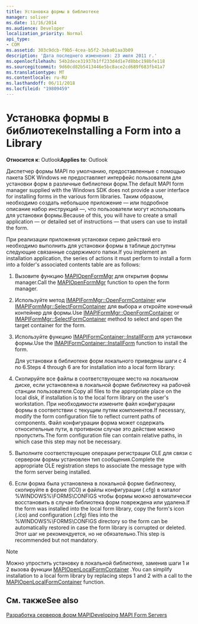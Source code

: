 ```yaml
---
title: Установка формы в библиотеке
manager: soliver
ms.date: 11/16/2014
ms.audience: Developer
localization_priority: Normal
api_type:
- COM
ms.assetid: 303c9dcb-f9b5-4cea-b5f2-3eba01aa3b09
description: 'Дата последнего изменения: 23 июля 2011 г.'
ms.openlocfilehash: 54b2dece31937b1ff233d4d1e7d8bbc198bfe118
ms.sourcegitcommit: 9d60cd82b5413446e5bc8ace2cd689f683fb41a7
ms.translationtype: MT
ms.contentlocale: ru-RU
ms.lasthandoff: 06/11/2018
ms.locfileid: "19809459"
---
```

# <a name="installing-a-form-into-a-library"></a><span data-ttu-id="faa7d-103">Установка формы в библиотеке</span><span class="sxs-lookup"><span data-stu-id="faa7d-103">Installing a Form into a Library</span></span>

  
  
<span data-ttu-id="faa7d-104">**Относится к**: Outlook</span><span class="sxs-lookup"><span data-stu-id="faa7d-104">**Applies to**: Outlook</span></span> 
  
<span data-ttu-id="faa7d-105">Диспетчер формы MAPI по умолчанию, предоставленные с помощью пакета SDK Windows не предоставляет интерфейс пользователя для установки форм в различные библиотеки форм.</span><span class="sxs-lookup"><span data-stu-id="faa7d-105">The default MAPI form manager supplied with the Windows SDK does not provide a user interface for installing forms in the various form libraries.</span></span> <span data-ttu-id="faa7d-106">Таким образом, необходимо создать небольшое приложение — или подробное описание набор инструкций —, что пользователи могут использовать для установки формы.</span><span class="sxs-lookup"><span data-stu-id="faa7d-106">Because of this, you will have to create a small application — or detailed set of instructions — that users can use to install the form.</span></span>
  
<span data-ttu-id="faa7d-107">При реализации приложения установки серию действий его необходимо выполнить для установки формы в таблице доступны следующие связанные содержимого папки.</span><span class="sxs-lookup"><span data-stu-id="faa7d-107">If you implement an installation application, the series of actions it must perform to install a form into a folder's associated contents table are as follows:</span></span>
  
1. <span data-ttu-id="faa7d-108">Вызовите функцию [MAPIOpenFormMgr](mapiopenformmgr.md) для открытия формы manager.</span><span class="sxs-lookup"><span data-stu-id="faa7d-108">Call the [MAPIOpenFormMgr](mapiopenformmgr.md) function to open the form manager.</span></span> 
    
2. <span data-ttu-id="faa7d-109">Используйте метод [IMAPIFormMgr::OpenFormContainer](imapiformmgr-openformcontainer.md) или [IMAPIFormMgr::SelectFormContainer](imapiformmgr-selectformcontainer.md) для выбора и откройте конечный контейнер для формы.</span><span class="sxs-lookup"><span data-stu-id="faa7d-109">Use [IMAPIFormMgr::OpenFormContainer](imapiformmgr-openformcontainer.md) or [IMAPIFormMgr::SelectFormContainer](imapiformmgr-selectformcontainer.md) method to select and open the target container for the form.</span></span> 
    
3. <span data-ttu-id="faa7d-110">Используйте функцию [IMAPIFormContainer::InstallForm](imapiformcontainer-installform.md) для установки формы.</span><span class="sxs-lookup"><span data-stu-id="faa7d-110">Use the [IMAPIFormContainer::InstallForm](imapiformcontainer-installform.md) function to install the form.</span></span> 
    
    <span data-ttu-id="faa7d-111">Для установки в библиотеке форм локального приведены шаги с 4 по 6.</span><span class="sxs-lookup"><span data-stu-id="faa7d-111">Steps 4 through 6 are for installation into a local form library:</span></span>
    
4. <span data-ttu-id="faa7d-112">Скопируйте все файлы в соответствующее место на локальном диске, если установлена в локальной форме библиотеку на рабочей станции пользователя.</span><span class="sxs-lookup"><span data-stu-id="faa7d-112">Copy all files to the appropriate place on the local disk, if installation is to the local form library on the user's workstation.</span></span> <span data-ttu-id="faa7d-113">При необходимости измените файл конфигурации формы в соответствии с текущим путям компонентов.</span><span class="sxs-lookup"><span data-stu-id="faa7d-113">If necessary, modify the form configuration file to reflect current paths of components.</span></span> <span data-ttu-id="faa7d-114">Файл конфигурации форма может содержать относительные пути, в противном случае это действие можно пропустить.</span><span class="sxs-lookup"><span data-stu-id="faa7d-114">The form configuration file can contain relative paths, in which case this step may not be necessary.</span></span>
    
5. <span data-ttu-id="faa7d-115">Выполните соответствующие операции регистрации OLE для связи с сервером формы установлен тип сообщения.</span><span class="sxs-lookup"><span data-stu-id="faa7d-115">Complete the appropriate OLE registration steps to associate the message type with the form server being installed.</span></span>
    
6. <span data-ttu-id="faa7d-116">Если форма была установлена в локальной форме библиотеку, скопируйте в форме (ICO) и файлы конфигурации (.cfg) в каталог %WINDOWS%\FORMS\CONFIGS чтобы формы можно автоматически восстановить в случае библиотека форм повреждена или удалена.</span><span class="sxs-lookup"><span data-stu-id="faa7d-116">If the form was installed into the local form library, copy the form's icon (.ico) and configuration (.cfg) files into the %WINDOWS%\FORMS\CONFIGS directory so the form can be automatically restored in case the form library is corrupted or deleted.</span></span> <span data-ttu-id="faa7d-117">Этот шаг не рекомендуется, но не обязательно.</span><span class="sxs-lookup"><span data-stu-id="faa7d-117">This step is recommended but not mandatory.</span></span>
    
> [!NOTE]
> <span data-ttu-id="faa7d-118">Можно упростить установку в локальной библиотеке, заменив шаги 1 и 2 вызова функции [MAPIOpenLocalFormContainer](mapiopenlocalformcontainer.md) .</span><span class="sxs-lookup"><span data-stu-id="faa7d-118">You can simplify installation to a local form library by replacing steps 1 and 2 with a call to the [MAPIOpenLocalFormContainer](mapiopenlocalformcontainer.md) function.</span></span> 
  
## <a name="see-also"></a><span data-ttu-id="faa7d-119">См. также</span><span class="sxs-lookup"><span data-stu-id="faa7d-119">See also</span></span>



[<span data-ttu-id="faa7d-120">Разработка серверов форм MAPI</span><span class="sxs-lookup"><span data-stu-id="faa7d-120">Developing MAPI Form Servers</span></span>](developing-mapi-form-servers.md)

